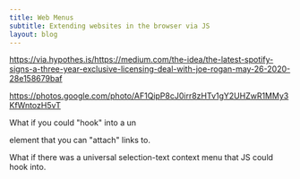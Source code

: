 ```yaml
---
title: Web Menus
subtitle: Extending websites in the browser via JS
layout: blog
---
```


https://via.hypothes.is/https://medium.com/the-idea/the-latest-spotify-signs-a-three-year-exclusive-licensing-deal-with-joe-rogan-may-26-2020-28e158679baf

https://photos.google.com/photo/AF1QipP8cJ0irr8zHTv1gY2UHZwR1MMy3KfWntozH5vT

What if you could "hook" into a un

<nav> element that you can "attach" links to.

What if there was a universal selection-text context menu that JS could hook into.